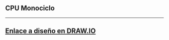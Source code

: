 ## CPU Monociclo
---
## [Enlace a diseño en DRAW.IO](https://drive.google.com/file/d/1nBWm-PRCHsdRkl4STRu-STPYZ3bZ16Lt/view?usp=sharing)
